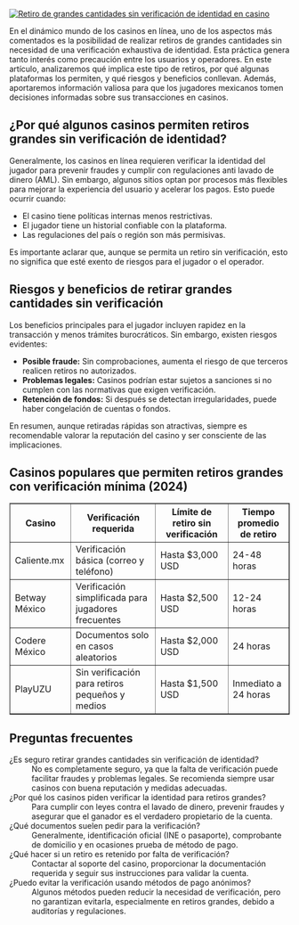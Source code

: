 [![Retiro de grandes cantidades sin verificación de identidad en casino](https://123-caf.pages.dev/gitsignup.png)](https://vrmoo.ru/Bt82HjjY)

<p>En el dinámico mundo de los casinos en línea, uno de los aspectos más comentados es la posibilidad de realizar retiros de grandes cantidades sin necesidad de una verificación exhaustiva de identidad. Esta práctica genera tanto interés como precaución entre los usuarios y operadores. En este artículo, analizaremos qué implica este tipo de retiros, por qué algunas plataformas los permiten, y qué riesgos y beneficios conllevan. Además, aportaremos información valiosa para que los jugadores mexicanos tomen decisiones informadas sobre sus transacciones en casinos.</p>  <h2>¿Por qué algunos casinos permiten retiros grandes sin verificación de identidad?</h2> <p>Generalmente, los casinos en línea requieren verificar la identidad del jugador para prevenir fraudes y cumplir con regulaciones anti lavado de dinero (AML). Sin embargo, algunos sitios optan por procesos más flexibles para mejorar la experiencia del usuario y acelerar los pagos. Esto puede ocurrir cuando:</p> <ul>   <li>El casino tiene políticas internas menos restrictivas.</li>   <li>El jugador tiene un historial confiable con la plataforma.</li>   <li>Las regulaciones del país o región son más permisivas.</li> </ul> <p>Es importante aclarar que, aunque se permita un retiro sin verificación, esto no significa que esté exento de riesgos para el jugador o el operador.</p>  <h2>Riesgos y beneficios de retirar grandes cantidades sin verificación</h2> <p>Los beneficios principales para el jugador incluyen rapidez en la transacción y menos trámites burocráticos. Sin embargo, existen riesgos evidentes:</p> <ul>   <li><strong>Posible fraude:</strong> Sin comprobaciones, aumenta el riesgo de que terceros realicen retiros no autorizados.</li>   <li><strong>Problemas legales:</strong> Casinos podrían estar sujetos a sanciones si no cumplen con las normativas que exigen verificación.</li>   <li><strong>Retención de fondos:</strong> Si después se detectan irregularidades, puede haber congelación de cuentas o fondos.</li> </ul> <p>En resumen, aunque retiradas rápidas son atractivas, siempre es recomendable valorar la reputación del casino y ser consciente de las implicaciones.</p>  <h2>Casinos populares que permiten retiros grandes con verificación mínima (2024)</h2> <table border="1" cellpadding="5" cellspacing="0">   <thead>     <tr>       <th>Casino</th>       <th>Verificación requerida</th>       <th>Límite de retiro sin verificación</th>       <th>Tiempo promedio de retiro</th>     </tr>   </thead>   <tbody>     <tr>       <td>Caliente.mx</td>       <td>Verificación básica (correo y teléfono)</td>       <td>Hasta $3,000 USD</td>       <td>24-48 horas</td>     </tr>     <tr>       <td>Betway México</td>       <td>Verificación simplificada para jugadores frecuentes</td>       <td>Hasta $2,500 USD</td>       <td>12-24 horas</td>     </tr>     <tr>       <td>Codere México</td>       <td>Documentos solo en casos aleatorios</td>       <td>Hasta $2,000 USD</td>       <td>24 horas</td>     </tr>     <tr>       <td>PlayUZU</td>       <td>Sin verificación para retiros pequeños y medios</td>       <td>Hasta $1,500 USD</td>       <td>Inmediato a 24 horas</td>     </tr>   </tbody> </table>  <h2>Preguntas frecuentes</h2> <dl>   <dt>¿Es seguro retirar grandes cantidades sin verificación de identidad?</dt>   <dd>No es completamente seguro, ya que la falta de verificación puede facilitar fraudes y problemas legales. Se recomienda siempre usar casinos con buena reputación y medidas adecuadas.</dd>    <dt>¿Por qué los casinos piden verificar la identidad para retiros grandes?</dt>   <dd>Para cumplir con leyes contra el lavado de dinero, prevenir fraudes y asegurar que el ganador es el verdadero propietario de la cuenta.</dd>    <dt>¿Qué documentos suelen pedir para la verificación?</dt>   <dd>Generalmente, identificación oficial (INE o pasaporte), comprobante de domicilio y en ocasiones prueba de método de pago.</dd>    <dt>¿Qué hacer si un retiro es retenido por falta de verificación?</dt>   <dd>Contactar al soporte del casino, proporcionar la documentación requerida y seguir sus instrucciones para validar la cuenta.</dd>    <dt>¿Puedo evitar la verificación usando métodos de pago anónimos?</dt>   <dd>Algunos métodos pueden reducir la necesidad de verificación, pero no garantizan evitarla, especialmente en retiros grandes, debido a auditorías y regulaciones.</dd> </dl>
